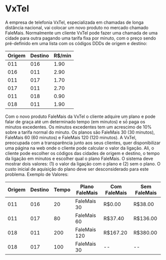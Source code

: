 # VxTel
A empresa de telefonia VxTel, especializada em chamadas de longa distância nacional, vai
colocar um novo produto no mercado chamado FaleMais.
Normalmente um cliente VxTel pode fazer uma chamada de uma cidade para outra pagando
uma tarifa fixa por minuto, com o preço sendo pré-definido em uma lista com os códigos DDDs
de origem e destino:

| Origem  |  Destino  |	R$/min	|
| ------- | --------- |	------- |
|  011 |  016 | 1.90 |
|  016 |  011 | 2.90 |
|  011 |  017 | 1.70 |
|  017 |  011 | 2.70 |
|  011 |  018 | 0.90 |
|  018 |  011 | 1.90 |

Com o novo produto FaleMais da VxTel o cliente adquire um plano e pode falar de graça até
um determinado tempo (em minutos) e só́ paga os minutos excedentes. Os minutos
excedentes tem um acrescimo de 10% sobre a tarifa normal do minuto. Os planos são
FaleMais 30 (30 minutos), FaleMais 60 (60 minutos) e FaleMais 120 (120 minutos).
A VxTel, preocupada com a transparência junto aos seus clientes, quer disponibilizar uma
página na web onde o cliente pode calcular o valor da ligação. Ali, o cliente pode escolher os
códigos das cidades de origem e destino, o tempo da ligação em minutos e escolher qual o
plano FaleMais. O sistema deve mostrar dois valores: (1) o valor da ligação com o plano e (2)
sem o plano. O custo inicial de aquisição do plano deve ser desconsiderado para este
problema.
Exemplo de Valores:

| Origem  |  Destino  |	Tempo	|	Plano FaleMais	|	Com FaleMais |	Sem FaleMais	|
| ------- | --------- |	------- | -------	| ------- | --------- |		
|  011 |  016 | 20 | FaleMais 30	|	R$0.00 | R$38.00
|  011 |  017 | 80	|	FaleMais 60 | R$37.40 | R$136.00
|  018 |  011 | 200	|	FaleMais 120 | R$167.20 | R$380.00
|  018 |  017 | 100	|	FaleMais 30 | -- | --
